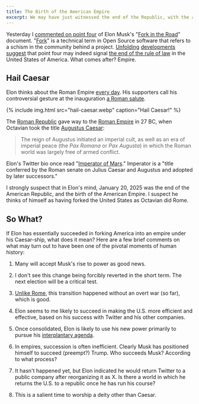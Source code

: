 ```yaml
---
title: The Birth of the American Empire
excerpt: We may have just witnessed the end of the Republic, with the accession of Augustus Musk.
---
```


Yesterday I [commented on point
four](/2025/point-four-of-elons-fork-is-the-scary-one/) of Elon Musk's "[Fork
in the Road](https://www.opm.gov/fork)" document.
"[Fork](https://en.wikipedia.org/wiki/Fork_(software_development))" is a
technical term in Open Source software that refers to a schism in the community
behind a project.
[Unfolding](https://www.reuters.com/world/us/musk-aides-lock-government-workers-out-computer-systems-us-agency-sources-say-2025-01-31/)
[developments](https://www.washingtonpost.com/business/2025/01/31/elon-musk-treasury-department-payment-systems/)
[suggest](https://www.wired.com/story/elon-musk-government-young-engineers/)
that point four may indeed signal [the end of the rule of
law](/2025/point-four-of-elons-fork-is-the-scary-one/) in the United States of
America. What comes after? Empire.

## Hail Caesar

Elon thinks about the Roman Empire [every
day](https://www.reddit.com/r/EnoughMuskSpam/comments/16k06r1/elon_says_he_thinks_about_the_roman_empire_every/).
His supporters call his controversial gesture at the inauguration [a Roman
salute](https://theconversation.com/elon-musk-and-the-history-of-the-roman-salute-248032).

{% include img.html src="hail-caesar.webp" caption="Hail Caesar!" %}

The [Roman Republic](https://en.wikipedia.org/wiki/Roman_Republic) gave way to
the [Roman Empire](https://en.wikipedia.org/wiki/Roman_Empire) in 27 BC, when
Octavian took the title [Augustus
Caesar](https://en.wikipedia.org/wiki/Augustus):

> The reign of Augustus initiated an imperial cult, as well as an era of
> imperial peace (the _Pax Romana_ or _Pax Augusta_) in which the Roman world
> was largely free of armed conflict.

Elon's Twitter bio once read "[Imperator of
Mars](https://www.newsweek.com/elon-musk-imperator-mars-meaning-definition-twitter-bio-1582768)."
Imperator is a "title conferred by the Roman senate on Julius Caesar and
Augustus and adopted by later successors."

I strongly suspect that in Elon's mind, January 20, 2025 was the end of the
American Republic, and the birth of the American Empire. I suspect he thinks of
himself as having forked the United States as Octavian did Rome.

## So What?

If Elon has essentially succeeded in forking America into an empire under his
Caesar-ship, what does it mean?  Here are a few brief comments on what may turn
out to have been one of the pivotal moments of human history:

1. Many will accept Musk's rise to power as good news.

1. I don't see this change being forcibly reverted in the short term. The next
   election will be a critical test.

1. [Unlike Rome](https://en.wikipedia.org/wiki/War_of_Actium), this transition
   happened without an overt war (so far), which is good.

1. Elon seems to me likely to succeed in making the U.S. more efficient and
   effective, based on his success with Twitter and his other companies.

1. Once consolidated, Elon is likely to use his new power primarily to pursue
   his [interplantary
   agenda](https://nss.org/elon-musk-making-humans-a-multiplanetary-species/).

1. In empires, succession is often inefficient. Clearly Musk has positioned
   himself to succeed (preempt?) Trump. Who succeeds Musk? According to what
   process?

1. It hasn't happened yet, but Elon indicated he would return Twitter to a public
   company after reorganizing it as X. Is there a world in which he returns the
   U.S. to a republic once he has run his course?

1. This is a salient time to worship a deity other than Caesar.
